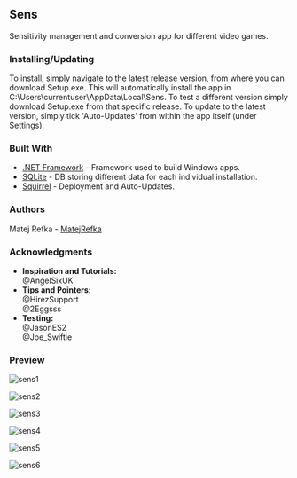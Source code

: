 ## Sens
Sensitivity management and conversion app for different video games.

### Installing/Updating

To install, simply navigate to the latest release version, from where you can download Setup.exe. This will automatically install the app in C:\Users\currentuser\AppData\Local\Sens.
To test a different version simply download Setup.exe from that specific release. To update to the latest version, simply tick 'Auto-Updates' from within the app itself (under Settings).
### Built With

* [.NET Framework](https://dotnet.microsoft.com/learn/dotnet/what-is-dotnet-framework) - Framework used to build Windows apps.
* [SQLite](https://sqlitebrowser.org/) - DB storing different data for each individual installation.
* [Squirrel](https://github.com/Squirrel/Squirrel.Windows) - Deployment and Auto-Updates.

### Authors

Matej Refka  - [MatejRefka](https://github.com/MatejRefka)

### Acknowledgments

* **Inspiration and Tutorials:**<br />
  @AngelSixUK<br />
* **Tips and Pointers:**<br />
  @HirezSupport<br />
  @2Eggsss<br />
* **Testing:**<br />
  @JasonES2<br />
  @Joe_Swiftie

### Preview

![sens1](https://user-images.githubusercontent.com/33011306/146773571-4069f592-12d9-4e7c-86bf-987aa551196a.png)

![sens2](https://user-images.githubusercontent.com/33011306/146774328-16a69475-b952-4b76-9927-9c0289d653de.png)

![sens3](https://user-images.githubusercontent.com/33011306/146774343-5fca7dd5-e2cc-427a-b9b7-976e7d769894.png)

![sens4](https://user-images.githubusercontent.com/33011306/146774350-756ef029-a8f3-421d-b89c-c4364f6f1fa9.png)

![sens5](https://user-images.githubusercontent.com/33011306/146774368-b890347d-4d29-4819-bec4-c7b1f787248f.png)

![sens6](https://user-images.githubusercontent.com/33011306/146774380-e3875c4a-588a-4150-96b4-82febf2470c3.png)

